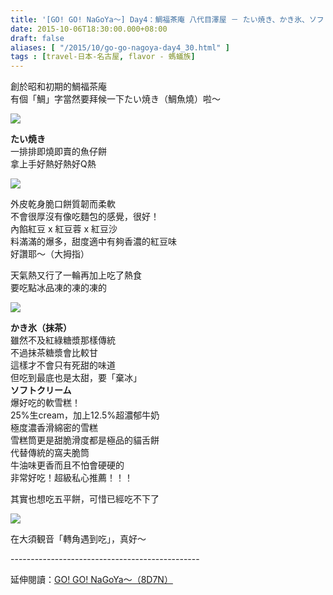 ```yaml
---
title: '[GO! GO! NaGoYa～] Day4：鯛福茶庵 八代目澤屋 － たい焼き、かき氷、ソフトクリーム'
date: 2015-10-06T18:30:00.000+08:00
draft: false
aliases: [ "/2015/10/go-go-nagoya-day4_30.html" ]
tags : [travel-日本-名古屋, flavor - 螞蟻族]
---
```


創於昭和初期的鯛福茶庵  
有個「鯛」字當然要拜候一下たい焼き（鯛魚燒）啦～  

![](/images/nagoya4f.jpg)

**たい焼き**  
一排排即燒即賣的魚仔餅  
拿上手好熱好熱好Q熱  

![](/images/nagoya4f1.jpg)

外皮乾身脆口餅質韌而柔軟  
不會很厚沒有像吃麵包的感覺，很好！  
內餡紅豆 x 紅豆蓉 x 紅豆沙  
料滿滿的爆多，甜度適中有夠香濃的紅豆味  
好讚耶～（大拇指）  
  
天氣熱又行了一輪再加上吃了熱食  
要吃點冰品凍的凍的凍的  

![](/images/nagoya4f2.jpg)

**かき氷（抹茶）**  
雖然不及紅綠糖漿那樣傳統  
不過抹茶糖漿會比較甘  
這樣才不會只有死甜的味道  
但吃到最底也是太甜，要「棄冰」  
**ソフトクリーム**  
爆好吃的軟雪糕！  
25%生cream，加上12.5%超濃郁牛奶  
極度濃香滑綿密的雪糕  
雪糕筒更是甜脆滑度都是極品的貓舌餅  
代替傳統的窩夫脆筒  
牛油味更香而且不怕會硬硬的  
非常好吃！超級私心推薦！！！  
  
其實也想吃五平餅，可惜已經吃不下了  

![](/images/nagoya4f3.jpg)

在大須観音「轉角遇到吃」，真好～  
  
\-----------------------------------------------  
  
延伸閱讀：[GO! GO! NaGoYa～（8D7N）](https://hidie.net/nagoya8d7n/)
